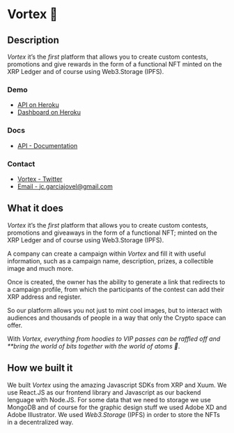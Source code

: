 # Vortex 🚀
## Description
*Vortex* it’s the *first* platform that allows you to create custom contests, promotions and give rewards in the form of a functional NFT minted on the XRP Ledger and of course using Web3.Storage (IPFS).
### Demo
+ [API on Heroku](https://appvortex.herokuapp.com/)
+ [Dashboard on Heroku](https://vortex-app.herokuapp.com/)
### Docs
+ [API - Documentation](https://documenter.getpostman.com/view/1980477/UVsHTTD1)
### Contact
+ [Vortex - Twitter](https://twitter.com/appvortex)
+ [Email - jc.garciajovel@gmail.com](mailto:jc.garciajovel@gmail.com)
## What it does
*Vortex* it’s the *first* platform that allows you to create custom contests, promotions and giveaways in the form of a functional NFT; minted on the XRP Ledger and of course using Web3.Storage (IPFS).

A company can create a campaign within *Vortex* and fill it with useful information, such as a campaign name, description, prizes, a collectible image and much more.

Once is created, the owner has the ability to generate a link that redirects to a campaign profile, from which the participants of the contest can add their XRP address and register.

So our platform allows you not just to mint cool images, but to interact with audiences and thousands of people in a way that only the Crypto space can offer.

With *Vortex, everything from hoodies to VIP passes can be raffled off and **bring the world of bits together with the world of atoms 🚀*.
## How we built it
We built *Vortex* using the amazing Javascript SDKs from XRP and Xuum. We use React.JS as our frontend library and Javascript as our backend lenguage with Node.JS. For some data that we need to storage we use MongoDB and of course for the graphic design stuff we used Adobe XD and Adobe Illustrator. We used *Web3.Storage* (IPFS) in order to store the NFTs in a decentralized way.